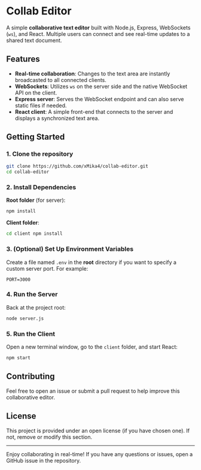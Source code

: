 # Collab Editor
A simple **collaborative text editor** built with Node.js, Express, WebSockets (`ws`), and React. Multiple users can connect and see real-time updates to a shared text document.

## Features
- **Real-time collaboration**: Changes to the text area are instantly broadcasted to all connected clients.
- **WebSockets**: Utilizes `ws` on the server side and the native WebSocket API on the client.
- **Express server**: Serves the WebSocket endpoint and can also serve static files if needed.
- **React client**: A simple front-end that connects to the server and displays a synchronized text area.

## Getting Started

### 1. Clone the repository
```bash
git clone https://github.com/xMika4/collab-editor.git
cd collab-editor
```
### 2. Install Dependencies

**Root folder** (for server):
``` bash
npm install
```

**Client folder**:
```bash
cd client npm install
```

### 3. (Optional) Set Up Environment Variables
Create a file named `.env` in the **root** directory if you want to specify a custom server port. For example:
```
PORT=3000
```

### 4. Run the Server
Back at the project root:
```bash
node server.js
```

### 5. Run the Client
Open a new terminal window, go to the `client` folder, and start React:
```bash
npm start
```

## Contributing
Feel free to open an issue or submit a pull request to help improve this collaborative editor.

## License
This project is provided under an open license (if you have chosen one). If not, remove or modify this section.

---

Enjoy collaborating in real-time! If you have any questions or issues, open a GitHub issue in the repository.
